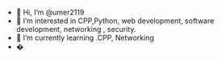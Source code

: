 - 👋 Hi, I’m @umer2119
- 👀 I’m interested in CPP,Python, web development, software development, networking , security.
- 🌱 I’m currently learning .CPP, Networking
- �

<!---
umer2119/umer2119 is a ✨ special ✨ repository because its `README.md` (this file) appears on your GitHub profile.
You can click the Preview link to take a look at your changes.
--->
